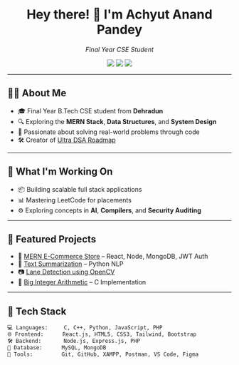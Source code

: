 <h1 align="center">Hey there! 👋 I'm Achyut Anand Pandey</h1>
<p align="center"><em>Final Year CSE Student</em></p>

<p align="center">
  <a href="https://leetcode.com/u/roguefreak/" target="_blank"><img src="https://img.shields.io/badge/LeetCode-Profile-orange?style=flat&logo=leetcode&logoColor=white"/></a>
  <a href="mailto:achyutpandey018@gmail.com" target="_blank"><img src="https://img.shields.io/badge/Gmail-Contact-red?style=flat&logo=gmail&logoColor=white"/></a>
  <a href="https://www.linkedin.com/in/achyut-pandey-02848032b" target="_blank"><img src="https://img.shields.io/badge/LinkedIn-Connect-blue?style=flat&logo=linkedin&logoColor=white"/></a>
</p>

---

## 👨‍💻 About Me
- 🎓 Final Year B.Tech CSE student from **Dehradun**
- 🔍 Exploring the **MERN Stack**, **Data Structures**, and **System Design**
- 🚀 Passionate about solving real-world problems through code
- 🛠️ Creator of [Ultra DSA Roadmap](https://github.com/roguefreaks/dsa-roadmap-generator)

---

## 🧠 What I'm Working On
- 📦 Building scalable full stack applications
- 📊 Mastering LeetCode for placements
- ⚙️ Exploring concepts in **AI**, **Compilers**, and **Security Auditing**

---

## 📌 Featured Projects
- 🛒 [MERN E-Commerce Store](https://github.com/roguefreaks/mern-ecommerce-store) – React, Node, MongoDB, JWT Auth
- 🧠 [Text Summarization](https://github.com/roguefreaks/text_summarizatn) – Python NLP
- 📷 [Lane Detection using OpenCV](https://github.com/roguefreaks/Lane_detection_using_opencv)
- 🔢 [Big Integer Arithmetic](https://github.com/roguefreaks/Big_Integer_Lib) – C Implementation

---

## 🧰 Tech Stack

```bash
💻 Languages:     C, C++, Python, JavaScript, PHP
🌐 Frontend:      React.js, HTML5, CSS3, Tailwind, Bootstrap
🛠 Backend:       Node.js, Express.js, PHP
🧱 Database:      MySQL, MongoDB
🧪 Tools:         Git, GitHub, XAMPP, Postman, VS Code, Figma
```
